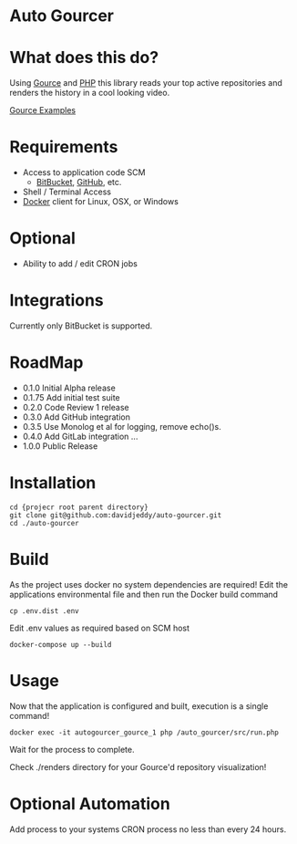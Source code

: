 # Auto Gourcer

# What does this do?

Using [Gource](http://gource.io) and [PHP](http://php.net ) this library reads your top active repositories and renders the history in a cool looking video.

[Gource Examples](https://github.com/acaudwell/Gource/wiki/Videos)

# Requirements

 - Access to application code SCM
    - [BitBucket](https://bitbucket.org), [GitHub](https://github.com), etc.
 - Shell / Terminal Access
 - [Docker](https://www.docker.com/) client for Linux, OSX, or Windows

# Optional

 - Ability to add / edit CRON jobs

# Integrations

Currently only BitBucket is supported.

# RoadMap

 - 0.1.0 Initial Alpha release
 - 0.1.75 Add initial test suite
 - 0.2.0 Code Review 1 release
 - 0.3.0 Add GitHub integration
 - 0.3.5 Use Monolog et al for logging, remove echo()s.
 - 0.4.0 Add GitLab integration
 ...
 - 1.0.0 Public Release

# Installation

    cd {projecr root parent directory}
    git clone git@github.com:davidjeddy/auto-gourcer.git
    cd ./auto-gourcer

# Build

As the project uses docker no system dependencies are required! Edit the applications environmental file and then run the Docker build command

    cp .env.dist .env

Edit .env values as required based on SCM host

    docker-compose up --build

# Usage

Now that the application is configured and built, execution is a single command!

    docker exec -it autogourcer_gource_1 php /auto_gourcer/src/run.php

Wait for the process to complete.

Check ./renders directory for your Gource'd repository visualization!

# Optional Automation

Add process to your systems CRON process no less than every 24 hours.